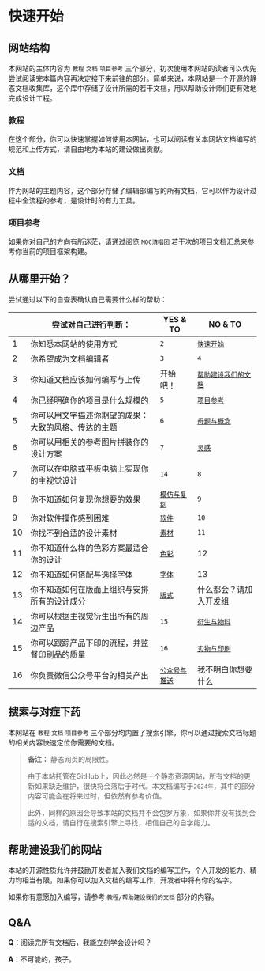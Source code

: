 ﻿# 快速开始

## 网站结构

本网站的主体内容为 `教程` `文档` `项目参考` 三个部分，初次使用本网站的读者可以优先尝试阅读完本篇内容再决定接下来前往的部分。简单来说，本网站是一个开源的静态文档收集库，这个库中存储了设计所需的若干文档，用以帮助设计师们更有效地完成设计工程。

### 教程

在这个部分，你可以快速掌握如何使用本网站，也可以阅读有关本网站文档编写的规范和上传方式，请自由地为本站的建设做出贡献。

### 文档

作为网站的主题内容，这个部分存储了编辑部编写的所有文档，它可以作为设计过程中全流程的参考，是设计时的有力工具。

### 项目参考

如果你对自己的方向有所迷茫，请通过阅览 `MOC清唱团` 若干次的项目文档汇总来参考你当前的项目框架构建。

## 从哪里开始？

尝试通过以下的自查表确认自己需要什么样的帮助：

|      | 尝试对自己进行判断：                                 | YES & TO                                                    | NO & TO                                                      |
| ---- | ---------------------------------------------------- | ----------------------------------------------------------- | ------------------------------------------------------------ |
| 1    | 你知悉本网站的使用方式                               | `2`                                                         | [`快速开始`](/tutorials/快速开始)                            |
| 2    | 你希望成为文档编辑者                                 | `3`                                                         | `4`                                                          |
| 3    | 你知道文档应该如何编写与上传                         | 开始吧！                                                    | [`帮助建设我们的文档`](/tutorials/帮助建设我们的文档)        |
| 4    | 你已经明确你的项目是什么规模的                       | `5`                                                         | [`项目参考`](/projects/纳新系列)                             |
| 5    | 你可以用文字描述你期望的成果：大致的风格、传达的主题 | `6`                                                         | [`母题与概念`](/documents/开始之前/母题与概念)               |
| 6    | 你可以用相关的参考图片拼装你的设计方案               | `7`                                                         | [`灵感`](/documents/开始之前/灵感)                           |
| 7    | 你可以在电脑或平板电脑上实现你的主视觉设计           | `14`                                                        | `8`                                                          |
| 8    | 你不知道如何复现你想要的效果                         | [`模仿与复刻`](/documents/开始之前/模仿与复刻)              | `9`                                                          |
| 9    | 你对软件操作感到困难                                 | [`软件`](/documents/工具箱/软件)                            | `10`                                                         |
| 10   | 你找不到合适的设计素材                               | [`素材`](/documents/工具箱/素材)                            | `11`                                                         |
| 11   | 你不知道什么样的色彩方案最适合你的设计               | [`色彩`](/documents/开始动手吧/色彩)                        | 12                                                           |
| 12   | 你不知道如何搭配与选择字体                           | [`字体`](/documents/开始动手吧/字体)                        | 13                                                           |
| 13   | 你不知道如何在版面上组织与安排所有的设计成分         | [`版式`](/documents/开始动手吧/版式)                        | 什么都会？请加入开发组                                       |
| 14   | 你可以根据主视觉衍生出所有的周边产品                 | `15`                                                        | [`衍生与物料`](/documents/可触摸的设计：实体产出指南)        |
| 15   | 你可以跟踪产品下印的流程，并监督印刷品的质量         | `16`                                                        | [`实物与印刷`](/documents/可触摸的设计：实体产出指南/印前准备) |
| 16   | 你负责微信公众号平台的相关产出                       | [`公众号与推送`](/documents/可交互的设计：公众号与推送指南) | 我不明白你想要什么                                           |

## 搜索与对症下药

本网站在 `教程` `文档` `项目参考` 三个部分均内置了搜索引擎，你可以通过搜索文档标题的相关内容快速定位你需要的文档。

> **备注：** 静态网页的局限性。
>
> 由于本站托管在GitHub上，因此必然是一个静态资源网站，所有文档的更新如果缺乏维护，很快将会落后于时代。本文档编写于```2024年```，其中的部分内容可能会在将来过时，但依然有参考价值。
>
> 此外，同样的原因会导致本站的文档并不会包罗万象，如果你并没有找到合适的文档，请自行在搜索引擎上寻找，相信自己的自学能力。

## 帮助建设我们的网站

本站的开源性质允许并鼓励开发者加入我们文档的编写工作，个人开发的能力、精力均相当有限，如果你可以加入文档的编写工作，开发者中将有你的名字。

如果你有意愿加入编写，请参考 `教程/帮助建设我们的文档` 部分的内容。

## Q&A

**Q**：阅读完所有文档后，我能立刻学会设计吗？

**A**：不可能的，孩子。